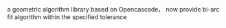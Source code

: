 a geometric algorithm library based on Opencascade， now provide bi-arc fit algorithm within the specified tolerance
